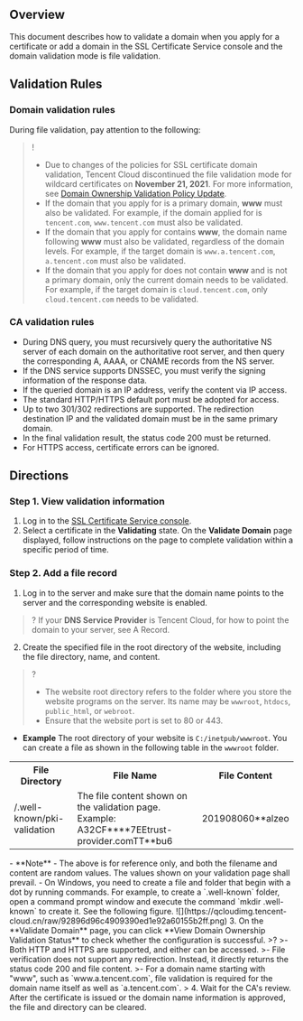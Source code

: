 
## Overview
This document describes how to validate a domain when you apply for a certificate or add a domain in the SSL Certificate Service console and the domain validation mode is file validation.

## Validation Rules
### Domain validation rules
During file validation, pay attention to the following:
>!
>- Due to changes of the policies for SSL certificate domain validation, Tencent Cloud discontinued the file validation mode for wildcard certificates on **November 21, 2021**. For more information, see [Domain Ownership Validation Policy Update](https://intl.cloud.tencent.com/document/product/1007/40857).
>- If the domain that you apply for is a primary domain, **www** must also be validated. For example, if the domain applied for is `tencent.com`, `www.tencent.com` must also be validated.
>- If the domain that you apply for contains **www**, the domain name following **www** must also be validated, regardless of the domain levels. For example, if the target domain is `www.a.tencent.com`, `a.tencent.com` must also be validated.
>- If the domain that you apply for does not contain **www** and is not a primary domain, only the current domain needs to be validated. For example, if the target domain is `cloud.tencent.com`, only `cloud.tencent.com` needs to be validated.
>

### CA validation rules
- During DNS query, you must recursively query the authoritative NS server of each domain on the authoritative root server, and then query the corresponding A, AAAA, or CNAME records from the NS server.
- If the DNS service supports DNSSEC, you must verify the signing information of the response data.
- If the queried domain is an IP address, verify the content via IP access.
- The standard HTTP/HTTPS default port must be adopted for access.
- Up to two 301/302 redirections are supported. The redirection destination IP and the validated domain must be in the same primary domain.
- In the final validation result, the status code 200 must be returned.
- For HTTPS access, certificate errors can be ignored.

## Directions

### Step 1. View validation information
1. Log in to the [SSL Certificate Service console](https://console.cloud.tencent.com/certoverview).
2. Select a certificate in the **Validating** state. On the **Validate Domain** page displayed, follow instructions on the page to complete validation within a specific period of time.

### Step 2. Add a file record
1. Log in to the server and make sure that the domain name points to the server and the corresponding website is enabled.
>? If your **DNS Service Provider** is Tencent Cloud, for how to point the domain to your server, see A Record.
>
2. Create the specified file in the root directory of the website, including the file directory, name, and content.
>?
>- The website root directory refers to the folder where you store the website programs on the server. Its name may be `wwwroot`, `htdocs`, `public_html`, or `webroot`.
>- Ensure that the website port is set to 80 or 443.
> 
 - **Example**
The root directory of your website is `C:/inetpub/wwwroot`. You can create a file as shown in the following table in the `wwwroot` folder.
<table>
<tr><th>File Directory</th><th>File Name</th><th>File Content</th></tr>
<tr><td>/.well-known/pki-validation</td><td>The file content shown on the validation page. Example: A32CF****7EEtrust-provider.comTT**bu6</td><td>201908060**alzeo</td></tr>
</table>
 - **Note**
    - The above is for reference only, and both the filename and content are random values. The values shown on your validation page shall prevail.
    - On Windows, you need to create a file and folder that begin with a dot by running commands.
 For example, to create a `.well-known` folder, open a command prompt window and execute the command `mkdir .well-known` to create it. See the following figure.
 ![](https://qcloudimg.tencent-cloud.cn/raw/92896d96c4909390ed1e92a60155b2ff.png)
3. On the **Validate Domain** page, you can click **View Domain Ownership Validation Status** to check whether the configuration is successful.
>?
>- Both HTTP and HTTPS are supported, and either can be accessed.
>- File verification does not support any redirection. Instead, it directly returns the status code 200 and file content.
>- For a domain name starting with "www", such as `www.a.tencent.com`, file validation is required for the domain name itself as well as `a.tencent.com`.
> 
4. Wait for the CA's review. After the certificate is issued or the domain name information is approved, the file and directory can be cleared.



